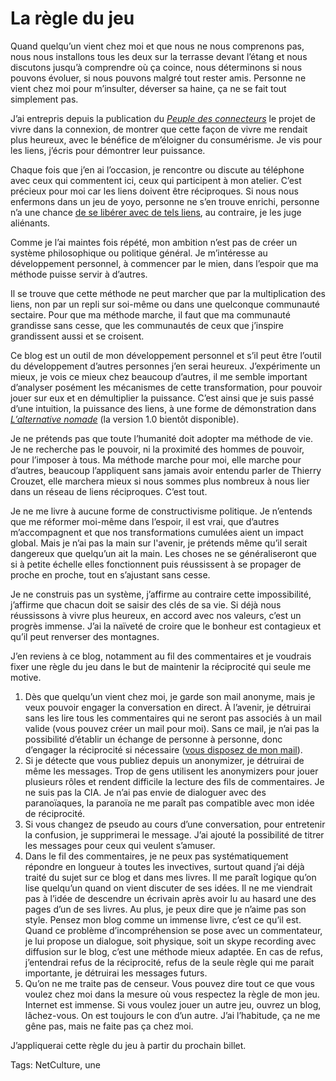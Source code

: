 # La règle du jeu

Quand quelqu’un vient chez moi et que nous ne nous comprenons pas, nous nous installons tous les deux sur la terrasse devant l’étang et nous discutons jusqu’à comprendre où ça coince, nous déterminons si nous pouvons évoluer, si nous pouvons malgré tout rester amis. Personne ne vient chez moi pour m’insulter, déverser sa haine, ça ne se fait tout simplement pas.<span id="more-17871"></span>

J’ai entrepris depuis la publication du [*Peuple des connecteurs*](http://blog.tcrouzet.com/le-peuple-des-connecteurs/) le projet de vivre dans la connexion, de montrer que cette façon de vivre me rendait plus heureux, avec le bénéfice de m’éloigner du consumérisme. Je vis pour les liens, j’écris pour démontrer leur puissance.

Chaque fois que j’en ai l’occasion, je rencontre ou discute au téléphone avec ceux qui commentent ici, ceux qui participent à mon atelier. C’est précieux pour moi car les liens doivent être réciproques. Si nous nous enfermons dans un jeu de yoyo, personne ne s’en trouve enrichi, personne n’a une chance [de se libérer avec de tels liens](http://blog.tcrouzet.com/2010/05/08/la-liberte-le-lien/), au contraire, je les juge aliénants.

Comme je l’ai maintes fois répété, mon ambition n’est pas de créer un système philosophique ou politique général. Je m’intéresse au développement personnel, à commencer par le mien, dans l’espoir que ma méthode puisse servir à d’autres.

Il se trouve que cette méthode ne peut marcher que par la multiplication des liens, non par un repli sur soi-même ou dans une quelconque communauté sectaire. Pour que ma méthode marche, il faut que ma communauté grandisse sans cesse, que les communautés de ceux que j’inspire grandissent aussi et se croisent.

Ce blog est un outil de mon développement personnel et s’il peut être l’outil du développement d’autres personnes j’en serai heureux. J’expérimente un mieux, je vois ce mieux chez beaucoup d’autres, il me semble important d’analyser posément les mécanismes de cette transformation, pour pouvoir jouer sur eux et en démultiplier la puissance. C’est ainsi que je suis passé d’une intuition, la puissance des liens, à une forme de démonstration dans [*L’alternative nomade*](http://blog.tcrouzet.com/alternative-nomade/) (la version 1.0 bientôt disponible).

Je ne prétends pas que toute l’humanité doit adopter ma méthode de vie. Je ne recherche pas le pouvoir, ni la proximité des hommes de pouvoir, pour l’imposer à tous. Ma méthode marche pour moi, elle marche pour d’autres, beaucoup l’appliquent sans jamais avoir entendu parler de Thierry Crouzet, elle marchera mieux si nous sommes plus nombreux à nous lier dans un réseau de liens réciproques. C’est tout.

Je ne me livre à aucune forme de constructivisme politique. Je n’entends que me réformer moi-même dans l’espoir, il est vrai, que d’autres m’accompagnent et que nos transformations cumulées aient un impact global. Mais je n’ai pas la main sur l'avenir, je prétends même qu’il serait dangereux que quelqu’un ait la main. Les choses ne se généraliseront que si à petite échelle elles fonctionnent puis réussissent à se propager de proche en proche, tout en s’ajustant sans cesse.

Je ne construis pas un système, j’affirme au contraire cette impossibilité, j’affirme que chacun doit se saisir des clés de sa vie. Si déjà nous réussissons à vivre plus heureux, en accord avec nos valeurs, c’est un progrès immense. J’ai la naïveté de croire que le bonheur est contagieux et qu’il peut renverser des montagnes.

J’en reviens à ce blog, notamment au fil des commentaires et je voudrais fixer une règle du jeu dans le but de maintenir la réciprocité qui seule me motive.

1. Dès que quelqu’un vient chez moi, je garde son mail anonyme, mais je veux pouvoir engager la conversation en direct. À l’avenir, je détruirai sans les lire tous les commentaires qui ne seront pas associés à un mail valide (vous pouvez créer un mail pour moi). Sans ce mail, je n’ai pas la possibilité d’établir un échange de personne à personne, donc d’engager la réciprocité si nécessaire ([vous disposez de mon mail](http://blog.tcrouzet.com/informations/#mail)).
2. Si je détecte que vous publiez depuis un anonymizer, je détruirai de même les messages. Trop de gens utilisent les anonymizers pour jouer plusieurs rôles et rendent difficile la lecture des fils de commentaires. Je ne suis pas la CIA. Je n’ai pas envie de dialoguer avec des paranoïaques, la paranoïa ne me paraît pas compatible avec mon idée de réciprocité.
3. Si vous changez de pseudo au cours d’une conversation, pour entretenir la confusion, je supprimerai le message. J’ai ajouté la possibilité de titrer les messages pour ceux qui veulent s’amuser.
4. Dans le fil des commentaires, je ne peux pas systématiquement répondre en longueur à toutes les invectives, surtout quand j’ai déjà traité du sujet sur ce blog et dans mes livres. Il me paraît logique qu’on lise quelqu’un quand on vient discuter de ses idées. Il ne me viendrait pas à l’idée de descendre un écrivain après avoir lu au hasard une des pages d’un de ses livres. Au plus, je peux dire que je n’aime pas son style. Pensez mon blog comme un immense livre, c’est ce qu’il est. Quand ce problème d’incompréhension se pose avec un commentateur, je lui propose un dialogue, soit physique, soit un skype recording avec diffusion sur le blog, c’est une méthode mieux adaptée. En cas de refus, j’entendrai refus de la réciprocité, refus de la seule règle qui me parait importante, je détruirai les messages futurs.
5. Qu’on ne me traite pas de censeur. Vous pouvez dire tout ce que vous voulez chez moi dans la mesure où vous respectez la règle de mon jeu. Internet est immense. Si vous voulez jouer un autre jeu, ouvrez un blog, lâchez-vous. On est toujours le con d’un autre. J’ai l’habitude, ça ne me gêne pas, mais ne faite pas ça chez moi.

J’appliquerai cette règle du jeu à partir du prochain billet.

Tags: NetCulture, une